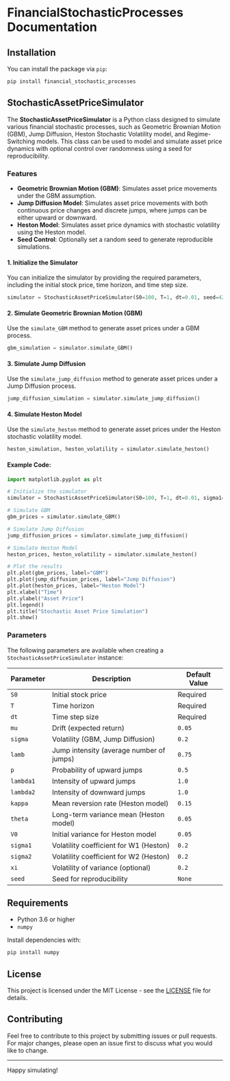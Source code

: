 # FinancialStochasticProcesses Documentation
## Installation

You can install the package via `pip`:

```bash
pip install financial_stochastic_processes
```
## StochasticAssetPriceSimulator
The **StochasticAssetPriceSimulator** is a Python class designed to simulate various financial stochastic processes, such as Geometric Brownian Motion (GBM), Jump Diffusion, Heston Stochastic Volatility model, and Regime-Switching models. This class can be used to model and simulate asset price dynamics with optional control over randomness using a seed for reproducibility.

### Features

- **Geometric Brownian Motion (GBM)**: Simulates asset price movements under the GBM assumption.
- **Jump Diffusion Model**: Simulates asset price movements with both continuous price changes and discrete jumps, where jumps can be either upward or downward.
- **Heston Model**: Simulates asset price dynamics with stochastic volatility using the Heston model.
- **Seed Control**: Optionally set a random seed to generate reproducible simulations.



#### 1. Initialize the Simulator

You can initialize the simulator by providing the required parameters, including the initial stock price, time horizon, and time step size.

```python
simulator = StochasticAssetPriceSimulator(S0=100, T=1, dt=0.01, seed=42)
```

#### 2. Simulate Geometric Brownian Motion (GBM)

Use the `simulate_GBM` method to generate asset prices under a GBM process.

```python
gbm_simulation = simulator.simulate_GBM()
```

#### 3. Simulate Jump Diffusion

Use the `simulate_jump_diffusion` method to generate asset prices under a Jump Diffusion process.

```python
jump_diffusion_simulation = simulator.simulate_jump_diffusion()
```

#### 4. Simulate Heston Model
Use the `simulate_heston` method to generate asset prices under the Heston stochastic volatility model.

```python
heston_simulation, heston_volatility = simulator.simulate_heston()
```

#### Example Code:

```python
import matplotlib.pyplot as plt

# Initialize the simulator
simulator = StochasticAssetPriceSimulator(S0=100, T=1, dt=0.01, sigma1=0.2, sigma2=0.2, V0=0.05, seed=42)

# Simulate GBM
gbm_prices = simulator.simulate_GBM()

# Simulate Jump Diffusion
jump_diffusion_prices = simulator.simulate_jump_diffusion()

# Simulate Heston Model
heston_prices, heston_volatility = simulator.simulate_heston()

# Plot the results
plt.plot(gbm_prices, label="GBM")
plt.plot(jump_diffusion_prices, label="Jump Diffusion")
plt.plot(heston_prices, label="Heston Model")
plt.xlabel("Time")
plt.ylabel("Asset Price")
plt.legend()
plt.title("Stochastic Asset Price Simulation")
plt.show()
```

### Parameters

The following parameters are available when creating a `StochasticAssetPriceSimulator` instance:

| Parameter   | Description                                | Default Value |
| ----------- | ------------------------------------------ | ------------- |
| `S0`        | Initial stock price                        | Required      |
| `T`         | Time horizon                               | Required      |
| `dt`        | Time step size                             | Required      |
| `mu`        | Drift (expected return)                    | `0.05`        |
| `sigma`     | Volatility (GBM, Jump Diffusion)           | `0.2`         |
| `lamb`      | Jump intensity (average number of jumps)   | `0.75`        |
| `p`         | Probability of upward jumps                | `0.5`         |
| `lambda1`   | Intensity of upward jumps                  | `1.0`         |
| `lambda2`   | Intensity of downward jumps                | `1.0`         |
| `kappa`     | Mean reversion rate (Heston model)         | `0.15`        |
| `theta`     | Long-term variance mean (Heston model)     | `0.05`        |
| `V0`        | Initial variance for Heston model          | `0.05`        |
| `sigma1`    | Volatility coefficient for W1 (Heston)     | `0.2`         |
| `sigma2`    | Volatility coefficient for W2 (Heston)     | `0.2`         |
| `xi`        | Volatility of variance (optional)          | `0.2`         |
| `seed`      | Seed for reproducibility                   | `None`        |


## Requirements

- Python 3.6 or higher
- `numpy`

Install dependencies with:

```bash
pip install numpy
```

## License

This project is licensed under the MIT License - see the [LICENSE](LICENSE) file for details.

## Contributing

Feel free to contribute to this project by submitting issues or pull requests. For major changes, please open an issue first to discuss what you would like to change.

---

Happy simulating!
